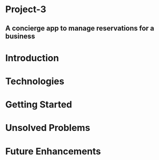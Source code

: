 # Project-3
## A concierge app to manage reservations for a business
# Introduction
# Technologies
# Getting Started
# Unsolved Problems
# Future Enhancements